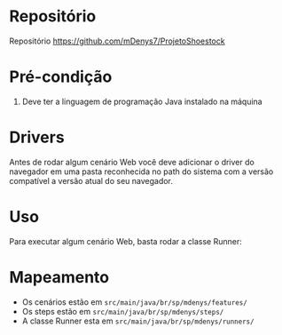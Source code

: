 # Repositório
 
Repositório
https://github.com/mDenys7/ProjetoShoestock

# Pré-condição

1. Deve ter a linguagem de programação Java instalado na máquina

# Drivers

Antes de rodar algum cenário Web você deve adicionar o driver do navegador em uma pasta reconhecida no path do sistema com a versão compatível a versão atual do seu navegador.

# Uso

Para executar algum cenário Web, basta rodar a classe Runner:

# Mapeamento

- Os cenários estão em `src/main/java/br/sp/mdenys/features/`
- Os steps estão em `src/main/java/br/sp/mdenys/steps/`
- A classe Runner esta em `src/main/java/br/sp/mdenys/runners/`

